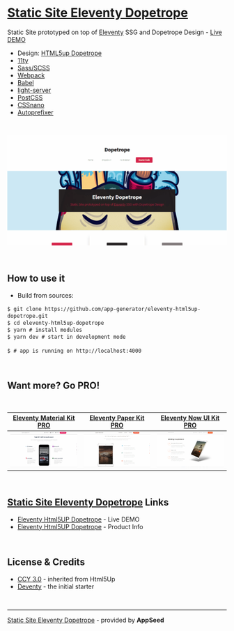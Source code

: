 # [Static Site Eleventy Dopetrope](https://appseed.us/static-site/eleventy-html5up-dopetrope)

Static Site prototyped on top of [Eleventy](https://www.11ty.io/) SSG and Dopetrope Design - [Live DEMO](https://eleventy-html5up-dopetrope.appseed.us) 

- Design: [HTML5up Dopetrope](https://html5up.net/dopetrope)
- [11ty](https://www.11ty.io/)
- [Sass/SCSS](https://github.com/sass/node-sass)
- [Webpack](https://webpack.js.org/)
- [Babel](https://babeljs.io/)
- [light-server](https://github.com/txchen/light-server)
- [PostCSS](https://postcss.org/)
- [CSSnano](https://cssnano.co/)
- [Autoprefixer](https://github.com/postcss/autoprefixer)

<br />

![Eleventy Html5UP Dopetrope - Gif animated intro.](https://github.com/app-generator/static/blob/master/products/eleventy-html5up-dopetrope-intro.gif?raw=true)

<br />

## How to use it

- Build from sources:

```
$ git clone https://github.com/app-generator/eleventy-html5up-dopetrope.git
$ cd eleventy-html5up-dopetrope
$ yarn # install modules 
$ yarn dev # start in development mode

$ # app is running on http://localhost:4000
```

<br />

## Want more? Go PRO!

<br />

| [Eleventy Material Kit PRO](https://appseed.us/static-site/eleventy-material-kit-pro) | [Eleventy Paper Kit PRO](https://appseed.us/static-site/eleventy-paper-kit-pro) | [Eleventy Now UI Kit PRO](https://appseed.us/static-site/eleventy-now-ui-kit-pro) |
| --- | --- | --- |
| [![Eleventy Material Kit PRO](https://raw.githubusercontent.com/app-generator/static/master/products/eleventy-material-kit-pro-intro.gif)](https://appseed.us/static-site/eleventy-material-kit-pro)  | [![Eleventy Paper Kit PRO](https://raw.githubusercontent.com/app-generator/static/master/products/eleventy-paper-kit-pro-intro.gif)](https://appseed.us/static-site/eleventy-paper-kit-pro) | [![Eleventy Now UI Kit PRO](https://raw.githubusercontent.com/app-generator/static/master/products/eleventy-now-ui-kit-pro-intro.gif)](https://appseed.us/static-site/eleventy-now-ui-kit-pro)

<br />

## [Static Site Eleventy Dopetrope](https://appseed.us/static-site/eleventy-html5up-dopetrope) Links

- [Eleventy Html5UP Dopetrope](https://eleventy-html5up-dopetrope.appseed.us) - Live DEMO
- [Eleventy Html5UP Dopetrope](https://appseed.us/static-site/eleventy-html5up-dopetrope) - Product Info

<br />

## License & Credits

- [CCY 3.0](https://html5up.net/license) - inherited from Html5Up
- [Deventy](https://github.com/ianrose/deventy) - the initial starter 

<br />

---
[Static Site Eleventy Dopetrope](https://appseed.us/static-site/eleventy-html5up-dopetrope) - provided by **AppSeed**
